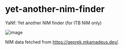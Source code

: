 # yet-another-nim-finder
YaNf: Yet another NIM finder (for ITB NIM only)

![image](https://user-images.githubusercontent.com/29671825/138475868-b52e62a1-20a5-4293-9983-a59522e11abd.png)

NIM data fetched from https://geprek.mkamadeus.dev/.
